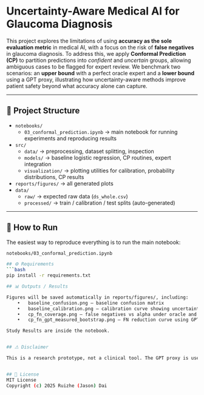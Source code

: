 # Uncertainty-Aware Medical AI for Glaucoma Diagnosis

This project explores the limitations of using **accuracy as the sole evaluation metric** in medical AI, with a focus on the risk of **false negatives** in glaucoma diagnosis. To address this, we apply **Conformal Prediction (CP)** to partition predictions into *confident* and *uncertain* groups, allowing ambiguous cases to be flagged for expert review. We benchmark two scenarios: an **upper bound** with a perfect oracle expert and a **lower bound** using a GPT proxy, illustrating how uncertainty-aware methods improve patient safety beyond what accuracy alone can capture.

---

## 📂 Project Structure

- `notebooks/`
  - `03_conformal_prediction.ipynb` → main notebook for running experiments and reproducing results
- `src/`
  - `data/` → preprocessing, dataset splitting, inspection
  - `models/` → baseline logistic regression, CP routines, expert integration
  - `visualization/` → plotting utilities for calibration, probability distributions, CP results
- `reports/figures/` → all generated plots
- `data/`
  - `raw/` → expected raw data (`ds_whole.csv`)
  - `processed/` → train / calibration / test splits (auto-generated)

---

## 🚀 How to Run

The easiest way to reproduce everything is to run the main notebook:

```bash
notebooks/03_conformal_prediction.ipynb

## ⚙️ Requirements
```bash
pip install -r requirements.txt

## 📊 Outputs / Results

Figures will be saved automatically in reports/figures/, including:
	•	baseline_confusion.png – baseline confusion matrix
	•	baseline_calibration.png – calibration curve showing uncertainty zone
	•	cp_fn_coverage.png – false negatives vs alpha under oracle and GPT proxy
	•	cp_fn_gpt_measured_bootstrap.png – FN reduction curve using GPT-measured sensitivity

Study Results are inside the notebook.


## ⚠ Disclaimer

This is a research prototype, not a clinical tool. The GPT proxy is used only as a pragmatic lower bound and should not be interpreted as a medical expert.


## 📜 License
MIT License
Copyright (c) 2025 Ruizhe (Jason) Dai
